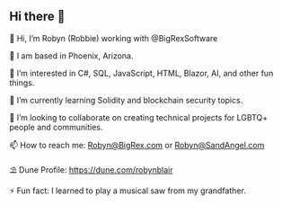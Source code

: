 ## Hi there 👋

👋 Hi, I’m Robyn (Robbie) working with @BigRexSoftware

🌵 I am based in Phoenix, Arizona.

👀 I’m interested in C#, SQL, JavaScript, HTML, Blazor, AI, and other fun things.

🌱 I’m currently learning Solidity and blockchain security topics.

💞️ I’m looking to collaborate on creating technical projects for LGBTQ+ people and communities.

📫 How to reach me: Robyn@BigRex.com or Robyn@SandAngel.com

⛱️ Dune Profile: https://dune.com/robynblair

⚡ Fun fact: I learned to play a musical saw from my grandfather.

